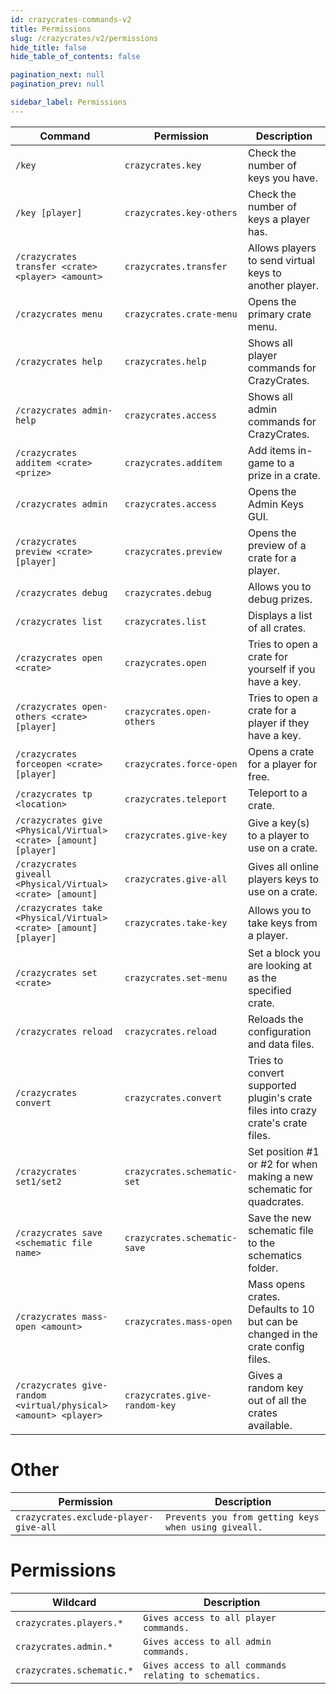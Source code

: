 ```yaml
---
id: crazycrates-commands-v2
title: Permissions
slug: /crazycrates/v2/permissions
hide_title: false
hide_table_of_contents: false

pagination_next: null
pagination_prev: null

sidebar_label: Permissions
---
```

Command|Permission|Description
---|---|---
`/key`|`crazycrates.key`|Check the number of keys you have.
`/key [player]`|`crazycrates.key-others`|Check the number of keys a player has.
`/crazycrates transfer <crate> <player> <amount>`|`crazycrates.transfer`|Allows players to send virtual keys to another player.
`/crazycrates menu`|`crazycrates.crate-menu`|Opens the primary crate menu.
`/crazycrates help`|`crazycrates.help`|Shows all player commands for CrazyCrates.
`/crazycrates admin-help`|`crazycrates.access`|Shows all admin commands for CrazyCrates.
`/crazycrates additem <crate> <prize>`|`crazycrates.additem`|Add items in-game to a prize in a crate.
`/crazycrates admin`|`crazycrates.access`|Opens the Admin Keys GUI.
`/crazycrates preview <crate> [player]`|`crazycrates.preview`|Opens the preview of a crate for a player.
`/crazycrates debug`|`crazycrates.debug`|Allows you to debug prizes.
`/crazycrates list`|`crazycrates.list`|Displays a list of all crates.
`/crazycrates open <crate>`|`crazycrates.open`|Tries to open a crate for yourself if you have a key.
`/crazycrates open-others <crate> [player]`|`crazycrates.open-others`|Tries to open a crate for a player if they have a key.
`/crazycrates forceopen <crate> [player]`|`crazycrates.force-open`|Opens a crate for a player for free.
`/crazycrates tp <location>`|`crazycrates.teleport`|Teleport to a crate.
`/crazycrates give <Physical/Virtual> <crate> [amount] [player]`|`crazycrates.give-key`|Give a key(s) to a player to use on a crate.
`/crazycrates giveall <Physical/Virtual> <crate> [amount]`|`crazycrates.give-all`|Gives all online players keys to use on a crate.
`/crazycrates take <Physical/Virtual> <crate> [amount] [player]`|`crazycrates.take-key`|Allows you to take keys from a player.
`/crazycrates set <crate>`|`crazycrates.set-menu`|Set a block you are looking at as the specified crate.
`/crazycrates reload`|`crazycrates.reload`|Reloads the configuration and data files.
`/crazycrates convert`|`crazycrates.convert`|Tries to convert supported plugin's crate files into crazy crate's crate files.
`/crazycrates set1/set2`|`crazycrates.schematic-set`|Set position #1 or #2 for when making a new schematic for quadcrates.
`/crazycrates save <schematic file name>`|`crazycrates.schematic-save`|Save the new schematic file to the schematics folder.
`/crazycrates mass-open <amount>`|`crazycrates.mass-open`|Mass opens crates. Defaults to 10 but can be changed in the crate config files.
`/crazycrates give-random <virtual/physical> <amount> <player>`|`crazycrates.give-random-key`|Gives a random key out of all the crates available.

# Other
Permission|Description
---|---
`crazycrates.exclude-player-give-all`|`Prevents you from getting keys when using giveall.`

# Permissions
Wildcard|Description
---|---
`crazycrates.players.*`|`Gives access to all player commands.`
`crazycrates.admin.*`|`Gives access to all admin commands.`
`crazycrates.schematic.*`|`Gives access to all commands relating to schematics.`